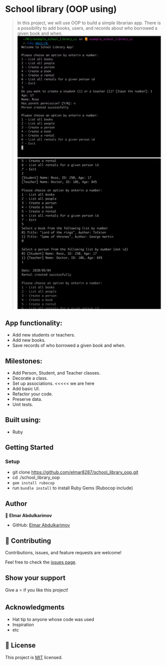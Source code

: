# School library (OOP using)

> In this project, we will use OOP to build a simple librarian app. There is a possibility to add books, users, and records about who borrowed a given book and when.<br>
![Project Screenshot_1](./img/1.PNG)<br>
![Project Screenshot_2](./img/2.PNG)
## App functionality:

- Add new students or teachers.
- Add new books.
- Save records of who borrowed a given book and when.

## Milestones:

- Add Person, Student, and Teacher classes. 
- Decorate a class. 
- Set up associations. <<<<< we are here
- Add basic UI.
- Refactor your code.
- Preserve data.
- Unit tests.

## Built using:

- Ruby

## Getting Started

### Setup
- git clone https://github.com/elmar8287/school_library_oop.git
- cd ./school_library_oop
- `gem install rubocop`
- run `bundle install` to install Ruby Gems (Rubocop include)

## Author

👤 **Elmar Abdulkarimov**

- GitHub: [Elmar Abdulkarimov](https://github.com/elmar8287)

## 🤝 Contributing

Contributions, issues, and feature requests are welcome!

Feel free to check the [issues page](../../issues/).

## Show your support

Give a ⭐️ if you like this project!

## Acknowledgments

- Hat tip to anyone whose code was used
- Inspiration
- etc

## 📝 License

This project is [MIT](./MIT.md) licensed.
